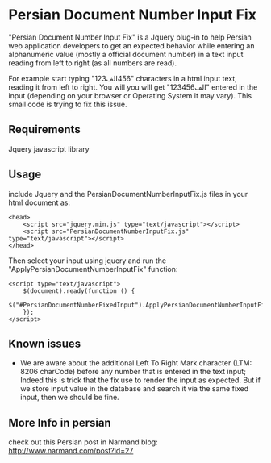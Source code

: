 ﻿Persian Document Number Input Fix
=================================
"Persian Document Number Input Fix" is a Jquery plug-in to help Persian web application developers to get an expected behavior  while entering an alphanumeric value (mostly a official document number) in a text input reading from left to right (as all numbers are read).

For example start typing "123‎الف‎456" characters in a html input text, reading it from left to right. You will you will get "الف123456" entered in the input (depending on your browser or Operating System it may vary). This small code is trying to fix this issue.

Requirements
------------
Jquery javascript library

Usage
-----
include Jquery and the PersianDocumentNumberInputFix.js files in your html document as:

    <head>
        <script src="jquery.min.js" type="text/javascript"></script>
        <script src="PersianDocumentNumberInputFix.js" type="text/javascript"></script>
    </head>

Then select your input using jquery and run the "ApplyPersianDocumentNumberInputFix" function:

    <script type="text/javascript">
        $(document).ready(function () {
            $("#PersianDocumentNumberFixedInput").ApplyPersianDocumentNumberInputFix();
        });
    </script>

Known issues
------------
* We are aware about the additional Left To Right Mark character (LTM: 8206 charCode) before any number that is entered in the text input; Indeed this is trick that the fix use to render the input as expected. But if we store input value in the database and search it via the same fixed input, then we should be fine.


More Info in persian
--------------------
check out this Persian post in Narmand blog: http://www.narmand.com/post?id=27
